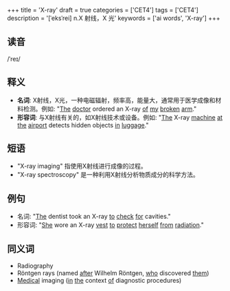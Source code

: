 +++
title = 'X-ray'
draft = true
categories = ['CET4']
tags = ['CET4']
description = '[ˈeksˈrei] n.X 射线，X 光'
keywords = ['ai words', 'X-ray']
+++

## 读音
/ˈreɪ/

## 释义
- **名词**: X射线，X光，一种电磁辐射，频率高，能量大，通常用于医学成像和材料检测。例如: "[The](/zh/post/the/) [doctor](/zh/post/doctor/) ordered an X-ray [of](/zh/post/of/) [my](/zh/post/my/) [broken](/zh/post/broken/) [arm](/zh/post/arm/)."
- **形容词**: 与X射线有关的，如X射线技术或设备。例如: "[The](/zh/post/the/) X-ray [machine](/zh/post/machine/) [at](/zh/post/at/) [the](/zh/post/the/) [airport](/zh/post/airport/) detects hidden objects [in](/zh/post/in/) [luggage](/zh/post/luggage/)."

## 短语
- "X-ray imaging" 指使用X射线进行成像的过程。
- "X-ray spectroscopy" 是一种利用X射线分析物质成分的科学方法。

## 例句
- 名词: "[The](/zh/post/the/) dentist took an X-ray [to](/zh/post/to/) [check](/zh/post/check/) [for](/zh/post/for/) cavities."
- 形容词: "[She](/zh/post/she/) wore an X-ray [vest](/zh/post/vest/) [to](/zh/post/to/) [protect](/zh/post/protect/) [herself](/zh/post/herself/) [from](/zh/post/from/) [radiation](/zh/post/radiation/)."

## 同义词
- Radiography
- Röntgen rays (named [after](/zh/post/after/) Wilhelm Röntgen, [who](/zh/post/who/) discovered [them](/zh/post/them/))
- [Medical](/zh/post/medical/) imaging ([in](/zh/post/in/) [the](/zh/post/the/) context [of](/zh/post/of/) diagnostic procedures)
